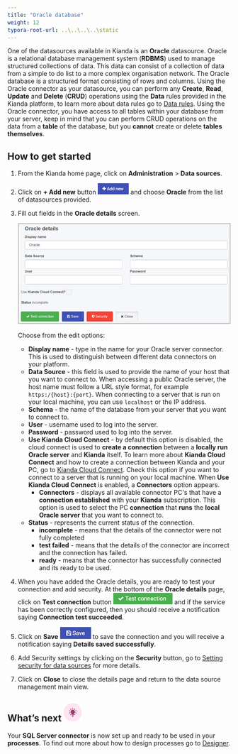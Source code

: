 ```yaml
---
title: "Oracle database"
weight: 12
typora-root-url: ..\..\..\..\static
---
```


One of the datasources available in Kianda is an **Oracle** datasource. Oracle is a relational database management system (**RDBMS**) used to manage structured collections of data. This data can consist of a collection of data from a simple to do list to a more complex organisation network. The Oracle database is a structured format consisting of rows and columns. Using the Oracle connector as your datasource, you can perform any **Create**, **Read**, **Update** and **Delete** (**CRUD**) operations using the **Data** rules provided in the Kianda platform, to learn more about data rules go to [Data rules](/docs/platform/rules/data/). Using the Oracle connector, you have access to all tables within your database from your server, keep in mind that you can perform CRUD operations on the data from a **table** of the database, but you **cannot** create or delete **tables themselves**.

## How to get started

1. From the Kianda home page, click on **Administration** > **Data sources**.

2. Click on **+ Add new** button ![Add new data connector button](/images/addnew.png) and choose **Oracle** from the list of datasources provided.

3. Fill out fields in the **Oracle details** screen.

   ![SQL Server details page](/images/oracle-details.jpg)

   Choose from the edit options:

   - **Display name** - type in the name for your Oracle server connector. This is used to distinguish between different data connectors on your platform.
   - **Data Source** - this field is used to provide the name of your host that you want to connect to. When accessing a public Oracle server, the host name must follow a URL style format, for example `https:/{host}:{port}`.  When connecting to a server that is run on your local machine, you can use `localhost` or the IP address.
   - **Schema** - the name of the database from your server that you want to connect to.
   - **User** - username used to log into the server. 
   - **Password** - password used to log into the server.
   - **Use Kianda Cloud Connect** - by default this option is disabled, the cloud connect is used to **create a connection** between a **locally run Oracle server** and **Kianda** itself. To learn more about **Kianda Cloud Connect** and how to create a connection between Kianda and your PC, go to [Kianda Cloud Connect](/docs/platform/connectors/kianda-cloud-connect/). Check this option if you want to connect to a server that is running on your local machine. When **Use Kianda Cloud Connect** is enabled, a **Connectors** option appears.
     - **Connectors** - displays all available connector PC's that have a **connection established** with your **Kianda** subscription. This option is used to select the PC **connection** that **runs** the **local Oracle server** that you want to connect to.
   - **Status** - represents the current status of the connection.
     - **incomplete** - means that the details of the connector were not fully completed
     - **test failed** - means that the details of the connector are incorrect and the connection has failed.
     - **ready** - means that the connector has successfully connected and its ready to be used.

4. When you have added the Oracle details, you are ready to test your connection and add security. At the bottom of the **Oracle details** page, click on **Test connection** button ![Test connection for REST Service](/images/test-connection.jpg) and if the service has been correctly configured, then you should receive a notification saying **Connection test succeeded**.

5. Click on **Save** ![Save connection button](/images/save-connection.jpg) to save the connection and you will receive a notification saying **Details saved successfully**.

6. Add Security settings by clicking on the **Security** button, go to [Setting security for data sources](/docs/platform/connectors/#setting-security-for-data-sources) for more details.

7. Click on **Close** to close the details page and return to the data source management main view.

## What’s next ![Idea icon](/images/18.png)

Your **SQL Server connector** is now set up and ready to be used in your **processes**. To find out more about how to design processes go to [Designer](/docs/platform/application-designer/designer/).
